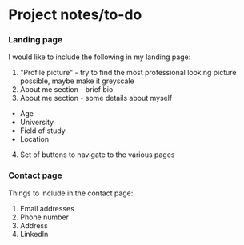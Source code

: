 # Project notes/to-do

### Landing page

I would like to include the following in my landing page:

1. "Profile picture" - try to find the most professional
   looking picture possible, maybe make it greyscale
2. About me section - brief bio
3. About me section - some details about myself

- Age
- University
- Field of study
- Location

4. Set of buttons to navigate to the various pages

### Contact page

Things to include in the contact page:

1. Email addresses
2. Phone number
3. Address
4. LinkedIn
